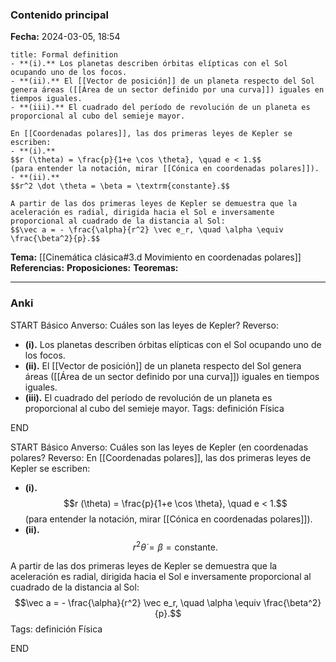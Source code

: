 ### Contenido principal

**Fecha:** 2024-03-05, 18:54

```ad-formal
title: Formal definition
- **(i).** Los planetas describen órbitas elípticas con el Sol ocupando uno de los focos.
- **(ii).** El [[Vector de posición]] de un planeta respecto del Sol genera áreas ([[Área de un sector definido por una curva]]) iguales en tiempos iguales.
- **(iii).** El cuadrado del período de revolución de un planeta es proporcional al cubo del semieje mayor.

En [[Coordenadas polares]], las dos primeras leyes de Kepler se escriben:
- **(i).**
$$r (\theta) = \frac{p}{1+e \cos \theta}, \quad e < 1.$$
(para entender la notación, mirar [[Cónica en coordenadas polares]]).
- **(ii).**
$$r^2 \dot \theta = \beta = \textrm{constante}.$$

A partir de las dos primeras leyes de Kepler se demuestra que la aceleración es radial, dirigida hacia el Sol e inversamente proporcional al cuadrado de la distancia al Sol:
$$\vec a = - \frac{\alpha}{r^2} \vec e_r, \quad \alpha \equiv \frac{\beta^2}{p}.$$
```

**Tema:** [[Cinemática clásica#3.d Movimiento en coordenadas polares]]
**Referencias:**
**Proposiciones:**
**Teoremas:**

---
### Anki

START
Básico
Anverso: Cuáles son las leyes de Kepler?
Reverso:
- **(i).** Los planetas describen órbitas elípticas con el Sol ocupando uno de los focos.
- **(ii).** El [[Vector de posición]] de un planeta respecto del Sol genera áreas ([[Área de un sector definido por una curva]]) iguales en tiempos iguales.
- **(iii).** El cuadrado del período de revolución de un planeta es proporcional al cubo del semieje mayor.
Tags: definición Física
<!--ID: 1709662402647-->
END

START
Básico
Anverso: Cuáles son las leyes de Kepler (en coordenadas polares?
Reverso: En [[Coordenadas polares]], las dos primeras leyes de Kepler se escriben:
- **(i).**
$$r (\theta) = \frac{p}{1+e \cos \theta}, \quad e < 1.$$
(para entender la notación, mirar [[Cónica en coordenadas polares]]).
- **(ii).**
$$r^2 \dot \theta = \beta = \textrm{constante}.$$

A partir de las dos primeras leyes de Kepler se demuestra que la aceleración es radial, dirigida hacia el Sol e inversamente proporcional al cuadrado de la distancia al Sol:
$$\vec a = - \frac{\alpha}{r^2} \vec e_r, \quad \alpha \equiv \frac{\beta^2}{p}.$$
Tags: definición Física
<!--ID: 1709662402651-->
END